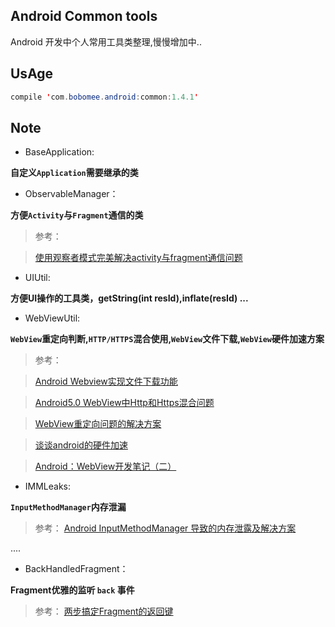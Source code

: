 Android Common tools
--------------------
Android 开发中个人常用工具类整理,慢慢增加中..

UsAge
-----

```java
compile 'com.bobomee.android:common:1.4.1'
```


Note
----

- BaseApplication: 
 
 **自定义`Application`需要继承的类**

- ObservableManager：

**方便`Activity`与`Fragment`通信的类**

> 参考：

> [使用观察者模式完美解决activity与fragment通信问题](http://blog.csdn.net/wbwjx/article/details/51587887?locationNum=1&fps=1)

- UIUtil: 

**方便UI操作的工具类，getString(int resId),inflate(resId) ...**

- WebViewUtil:

**`WebView`重定向判断,`HTTP/HTTPS`混合使用,`WebView`文件下载,`WebView`硬件加速方案**

> 参考：

> [Android Webview实现文件下载功能](http://blog.csdn.net/fenglibing/article/details/6921160)

> [Android5.0 WebView中Http和Https混合问题](http://blog.csdn.net/luofen521/article/details/51783914)

> [WebView重定向问题的解决方案](http://blog.csdn.net/qq_33689414/article/details/51111691)

> [谈谈android的硬件加速](http://blog.csdn.net/fishmai/article/details/52398498)

> [Android：WebView开发笔记（二）](http://blog.alexwan1989.com/2016/01/21/Android%EF%BC%9AWebView%E5%BC%80%E5%8F%91%E7%AC%94%E8%AE%B0%EF%BC%88%E4%BA%8C%EF%BC%89/)

- IMMLeaks:

**`InputMethodManager`内存泄漏**

> 参考： [Android InputMethodManager 导致的内存泄露及解决方案](https://zhuanlan.zhihu.com/p/20828861?refer=zmywly8866)

....

- BackHandledFragment： 

**Fragment优雅的监听 `back` 事件**

> 参考： [两步搞定Fragment的返回键](http://www.jianshu.com/p/fff1ef649fc0)